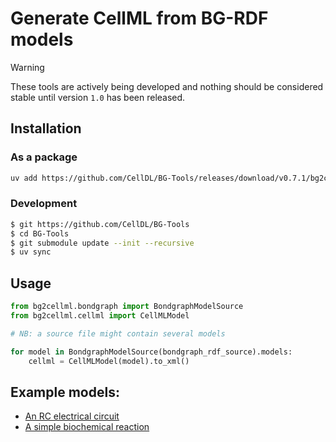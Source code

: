 # Generate CellML from BG-RDF models

> [!WARNING]
> These tools are actively being developed and nothing should be considered stable until version `1.0` has been released.

## Installation

### As a package

```sh
uv add https://github.com/CellDL/BG-Tools/releases/download/v0.7.1/bg2cellml-0.7.1-py3-none-any.whl
```

### Development

```sh
$ git https://github.com/CellDL/BG-Tools
$ cd BG-Tools
$ git submodule update --init --recursive
$ uv sync
```

## Usage

```Python
from bg2cellml.bondgraph import BondgraphModelSource
from bg2cellml.cellml import CellMLModel

# NB: a source file might contain several models

for model in BondgraphModelSource(bondgraph_rdf_source).models:
    cellml = CellMLModel(model).to_xml()
```

## Example models:

* [An RC electrical circuit](https://github.com/CellDL/BG-RDF/blob/main/examples/example_RC.ttl) 
* [A simple biochemical reaction](https://github.com/CellDL/BG-RDF/blob/main/examples/example_B1.ttl)
